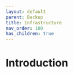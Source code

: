 ```yaml
---
layout: default
parent: Backup
title: Infrastructure
nav_order: 100
has_children: true
---
```


# Introduction
